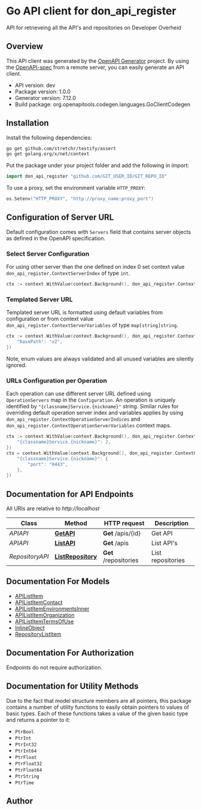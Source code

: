 # Go API client for don_api_register

API for retrieveing all the API's and repositories on Developer Overheid

## Overview
This API client was generated by the [OpenAPI Generator](https://openapi-generator.tech) project.  By using the [OpenAPI-spec](https://www.openapis.org/) from a remote server, you can easily generate an API client.

- API version: dev
- Package version: 1.0.0
- Generator version: 7.12.0
- Build package: org.openapitools.codegen.languages.GoClientCodegen

## Installation

Install the following dependencies:

```sh
go get github.com/stretchr/testify/assert
go get golang.org/x/net/context
```

Put the package under your project folder and add the following in import:

```go
import don_api_register "github.com/GIT_USER_ID/GIT_REPO_ID"
```

To use a proxy, set the environment variable `HTTP_PROXY`:

```go
os.Setenv("HTTP_PROXY", "http://proxy_name:proxy_port")
```

## Configuration of Server URL

Default configuration comes with `Servers` field that contains server objects as defined in the OpenAPI specification.

### Select Server Configuration

For using other server than the one defined on index 0 set context value `don_api_register.ContextServerIndex` of type `int`.

```go
ctx := context.WithValue(context.Background(), don_api_register.ContextServerIndex, 1)
```

### Templated Server URL

Templated server URL is formatted using default variables from configuration or from context value `don_api_register.ContextServerVariables` of type `map[string]string`.

```go
ctx := context.WithValue(context.Background(), don_api_register.ContextServerVariables, map[string]string{
	"basePath": "v2",
})
```

Note, enum values are always validated and all unused variables are silently ignored.

### URLs Configuration per Operation

Each operation can use different server URL defined using `OperationServers` map in the `Configuration`.
An operation is uniquely identified by `"{classname}Service.{nickname}"` string.
Similar rules for overriding default operation server index and variables applies by using `don_api_register.ContextOperationServerIndices` and `don_api_register.ContextOperationServerVariables` context maps.

```go
ctx := context.WithValue(context.Background(), don_api_register.ContextOperationServerIndices, map[string]int{
	"{classname}Service.{nickname}": 2,
})
ctx = context.WithValue(context.Background(), don_api_register.ContextOperationServerVariables, map[string]map[string]string{
	"{classname}Service.{nickname}": {
		"port": "8443",
	},
})
```

## Documentation for API Endpoints

All URIs are relative to *http://localhost*

Class | Method | HTTP request | Description
------------ | ------------- | ------------- | -------------
*APIAPI* | [**GetAPI**](docs/APIAPI.md#getapi) | **Get** /apis/{id} | Get API
*APIAPI* | [**ListAPI**](docs/APIAPI.md#listapi) | **Get** /apis | List API&#39;s
*RepositoryAPI* | [**ListRepository**](docs/RepositoryAPI.md#listrepository) | **Get** /repositories | List repositories


## Documentation For Models

 - [APIListItem](docs/APIListItem.md)
 - [APIListItemContact](docs/APIListItemContact.md)
 - [APIListItemEnvironmentsInner](docs/APIListItemEnvironmentsInner.md)
 - [APIListItemOrganization](docs/APIListItemOrganization.md)
 - [APIListItemTermsOfUse](docs/APIListItemTermsOfUse.md)
 - [InlineObject](docs/InlineObject.md)
 - [RepositoryListItem](docs/RepositoryListItem.md)


## Documentation For Authorization

Endpoints do not require authorization.


## Documentation for Utility Methods

Due to the fact that model structure members are all pointers, this package contains
a number of utility functions to easily obtain pointers to values of basic types.
Each of these functions takes a value of the given basic type and returns a pointer to it:

* `PtrBool`
* `PtrInt`
* `PtrInt32`
* `PtrInt64`
* `PtrFloat`
* `PtrFloat32`
* `PtrFloat64`
* `PtrString`
* `PtrTime`

## Author